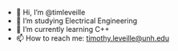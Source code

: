 - 👋 Hi, I’m @timleveille
- 👀 I’m studying Electrical Engineering
- 🌱 I’m currently learning C++
- 📫 How to reach me: timothy.leveille@unh.edu

